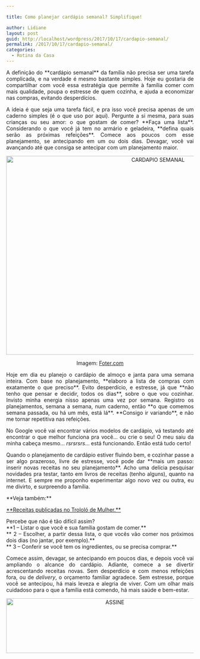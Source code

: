 ```yaml
---

title: Como planejar cardápio semanal? Simplifique!

author: Lidiane
layout: post
guid: http://localhost/wordpress/2017/10/17/cardapio-semanal/
permalink: /2017/10/17/cardapio-semanal/
categories:
  - Rotina da Casa
---
```

<p align="justify">
  A definição do **cardápio semanal** da família não precisa ser uma tarefa complicada, e na verdade é mesmo bastante simples. Hoje eu gostaria de compartilhar com você essa estratégia que permite à família comer com mais qualidade, poupa o estresse de quem cozinha, e ajuda a economizar nas compras, evitando desperdícios.
</p>

<p align="justify">
  A ideia é que seja uma tarefa fácil, e pra isso você precisa apenas de um caderno simples (é o que uso por aqui). Pergunte a si mesma, para suas crianças ou seu amor: o que gostam de comer? **Faça uma lista**. Considerando o que você já tem no armário e geladeira, **defina quais serão as próximas refeições**. Comece aos poucos com esse planejamento, se antecipando em um ou dois dias. Devagar, você vai avançando até que consiga se antecipar com um planejamento maior.
</p>

<p align="center">
  <img class="alignnone size-full wp-image-14274" src="http://www.trololodemulher.com.br/blog/wp-content/uploads/2017/10/CARDAPIO-SEMANAL.jpg" alt="CARDAPIO SEMANAL" width="800" height="533" />
</p>

<p align="center">
  Imagem: <a href="http://foter.com/re/7968b0" target="_blank">Foter.com</a>
</p>

<p align="justify">
  Hoje em dia eu planejo o cardápio de almoço e janta para uma semana inteira. Com base no planejamento, **elaboro a lista de compras com exatamente o que preciso**. Evito desperdício, e estresse, já que **não tenho que pensar e decidir, todos os dias**, sobre o que vou cozinhar. Invisto minha energia nisso apenas uma vez por semana. Registro os planejamentos, semana a semana, num caderno, então **o que comemos semana passada, ou há um mês, está lá**. **Consigo ir variando**, e não me tornar repetitiva nas refeições.
</p>

<p align="justify">
  No Google você vai encontrar vários modelos de cardápio, vá testando até encontrar o que melhor funciona pra você&#8230; ou crie o seu! O meu saiu da minha cabeça mesmo&#8230; <em>rsrsrsrs</em>&#8230; está funcionando. Então está tudo certo!
</p>

<p align="justify">
  Quando o planejamento de cardápio estiver fluindo bem, e cozinhar passe a ser algo prazeroso, livre de estresse, você pode dar **mais um passo: inserir novas receitas no seu planejamento**. Acho uma delícia pesquisar novidades pra testar, tanto em livros de receitas (tenho alguns), quanto na internet. E sempre me proponho experimentar algo novo vez ou outra, eu me divirto, e surpreendo a família.
</p>

<p align="justify">
  **Veja também:**
</p>

<p align="justify">
  <a href="http://www.trololodemulher.com.br/category/casa/receitas/" target="_blank">**Receitas publicadas no Trololó de Mulher.**</a>
</p>

<p align="justify">
  Percebe que não é tão difícil assim?<br /> **1 &#8211; Listar o que você e sua família gostam de comer.**<br /> ** 2 &#8211; Escolher, a partir dessa lista, o que vocês vão comer nos próximos dois dias (no jantar, por exemplo).**<br /> ** 3 &#8211; Conferir se você tem os ingredientes, ou se precisa comprar.**
</p>

<p align="justify">
  Comece assim, devagar, se antecipando em poucos dias, e depois você vai ampliando o alcance do cardápio. Adiante, comece a se divertir acrescentando receitas novas. Sem desperdício e com menos refeições fora, ou de <em>delivery</em>, o orçamento familiar agradece. Sem estresse, porque você se antecipou, há mais leveza e alegria de viver. Com um olhar mais cuidadoso para o que a família está comendo, há mais saúde e bem-estar.
</p>

<p align="center">
  <a href="http://feedburner.google.com/fb/a/mailverify?uri=blogbichafemea&loc=pt_BR" target="_blank"><img class="alignnone size-full wp-image-14011" src="http://www.trololodemulher.com.br/blog/wp-content/uploads/2017/08/ASSINE.jpg" alt="ASSINE" width="568" height="147" /></a>
</p>

&nbsp;